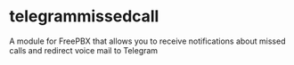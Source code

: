 # telegrammissedcall
A module for FreePBX that allows you to receive notifications about missed calls and redirect voice mail to Telegram
